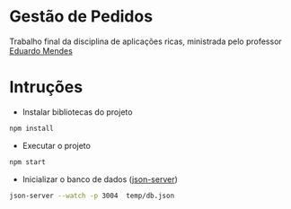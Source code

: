 # Gestão de Pedidos

Trabalho final da disciplina de aplicações ricas, ministrada pelo professor [Eduardo Mendes](https://github.com/dudumendes)

# Intruções

- Instalar bibliotecas do projeto
```sh
npm install
```
- Executar o projeto
```sh
npm start
```
- Inicializar o banco de dados ([json-server](https://www.npmjs.com/package/json-server))
```sh
json-server --watch -p 3004  temp/db.json
```
